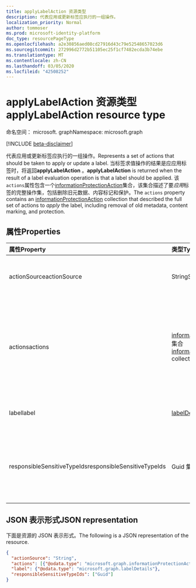 ```yaml
---
title: applyLabelAction 资源类型
description: 代表应用或更新标签应执行的一组操作。
localization_priority: Normal
author: tommoser
ms.prod: microsoft-identity-platform
doc_type: resourcePageType
ms.openlocfilehash: a2e30856aed08cd27916d43c79e52548657023d6
ms.sourcegitcommit: 272996d2772b51105ec25f1cf7482ecda3b74ebe
ms.translationtype: MT
ms.contentlocale: zh-CN
ms.lasthandoff: 03/05/2020
ms.locfileid: "42508252"
---
```

# <a name="applylabelaction-resource-type"></a><span data-ttu-id="55984-103">applyLabelAction 资源类型</span><span class="sxs-lookup"><span data-stu-id="55984-103">applyLabelAction resource type</span></span>

<span data-ttu-id="55984-104">命名空间： microsoft. graph</span><span class="sxs-lookup"><span data-stu-id="55984-104">Namespace: microsoft.graph</span></span>

[!INCLUDE [beta-disclaimer](../../includes/beta-disclaimer.md)]

<span data-ttu-id="55984-105">代表应用或更新标签应执行的一组操作。</span><span class="sxs-lookup"><span data-stu-id="55984-105">Represents a set of actions that should be taken to apply or update a label.</span></span> <span data-ttu-id="55984-106">当标签求值操作的结果是应应用标签时，将返回**applyLabelAction** 。</span><span class="sxs-lookup"><span data-stu-id="55984-106">**applyLabelAction** is returned when the result of a label evaluation operation is that a label should be applied.</span></span> <span data-ttu-id="55984-107">该`actions`属性包含一个[informationProtectionAction](informationProtectionaction.md)集合，该集合描述了要*应用*标签的完整操作集，包括删除旧元数据、内容标记和保护。</span><span class="sxs-lookup"><span data-stu-id="55984-107">The `actions` property contains an [informationProtectionAction](informationProtectionaction.md) collection that described the full set of actions to *apply* the label, including removal of old metadata, content marking, and protection.</span></span>

## <a name="properties"></a><span data-ttu-id="55984-108">属性</span><span class="sxs-lookup"><span data-stu-id="55984-108">Properties</span></span>

| <span data-ttu-id="55984-109">属性</span><span class="sxs-lookup"><span data-stu-id="55984-109">Property</span></span>                    | <span data-ttu-id="55984-110">类型</span><span class="sxs-lookup"><span data-stu-id="55984-110">Type</span></span>                                                                     | <span data-ttu-id="55984-111">说明</span><span class="sxs-lookup"><span data-stu-id="55984-111">Description</span></span>                                                                                                                                                                                       |
| :-------------------------- | :----------------------------------------------------------------------- | :------------------------------------------------------------------------------------------------------------------------------------------------------------------------------------------------ |
| <span data-ttu-id="55984-112">actionSource</span><span class="sxs-lookup"><span data-stu-id="55984-112">actionSource</span></span>                | <span data-ttu-id="55984-113">String</span><span class="sxs-lookup"><span data-stu-id="55984-113">String</span></span>                                                                   | <span data-ttu-id="55984-114">可能的值是：`manual`、`automatic`、`recommended`、`default`。</span><span class="sxs-lookup"><span data-stu-id="55984-114">Possible values are: `manual`, `automatic`, `recommended`, `default`.</span></span>                                                                                                                             |
| <span data-ttu-id="55984-115">actions</span><span class="sxs-lookup"><span data-stu-id="55984-115">actions</span></span>                     | <span data-ttu-id="55984-116">[informationProtectionAction](informationprotectionaction.md)集合</span><span class="sxs-lookup"><span data-stu-id="55984-116">[informationProtectionAction](informationprotectionaction.md) collection</span></span> | <span data-ttu-id="55984-117">使用应用程序标记文档应采取的特定操作的集合。</span><span class="sxs-lookup"><span data-stu-id="55984-117">The collection of specific actions that should be taken by the consuming application to label the document.</span></span> <span data-ttu-id="55984-118">有关完整列表，请参阅[informationProtectionAction](informationprotectionaction.md) 。</span><span class="sxs-lookup"><span data-stu-id="55984-118">See  [informationProtectionAction](informationprotectionaction.md) for the full list.</span></span> |
| <span data-ttu-id="55984-119">label</span><span class="sxs-lookup"><span data-stu-id="55984-119">label</span></span>                       | [<span data-ttu-id="55984-120">labelDetails</span><span class="sxs-lookup"><span data-stu-id="55984-120">labelDetails</span></span>](labeldetails.md)                                          | <span data-ttu-id="55984-121">描述要应用的标签的详细信息的对象。</span><span class="sxs-lookup"><span data-stu-id="55984-121">Object that describes the details of the label to apply.</span></span>                                                                                                                                          |
| <span data-ttu-id="55984-122">responsibleSensitiveTypeIds</span><span class="sxs-lookup"><span data-stu-id="55984-122">responsibleSensitiveTypeIds</span></span> | <span data-ttu-id="55984-123">Guid 集合</span><span class="sxs-lookup"><span data-stu-id="55984-123">Guid collection</span></span>                                                          | <span data-ttu-id="55984-124">如果标签是自动分类的结果，请提供将导致返回的标签的敏感信息类型 Guid 的列表。</span><span class="sxs-lookup"><span data-stu-id="55984-124">If the label was the result of an automatic classification, supply the list of sensitive info type GUIDs that resulted in the returned label.</span></span>                                         
## <a name="json-representation"></a><span data-ttu-id="55984-125">JSON 表示形式</span><span class="sxs-lookup"><span data-stu-id="55984-125">JSON representation</span></span>

<span data-ttu-id="55984-126">下面是资源的 JSON 表示形式。</span><span class="sxs-lookup"><span data-stu-id="55984-126">The following is a JSON representation of the resource.</span></span>

<!-- {
  "blockType": "resource",
  "optionalProperties": [

  ],
  "@odata.type": "microsoft.graph.applyLabelAction",
  "baseType": "microsoft.graph.informationProtectionAction"
}-->

```json
{
  "actionSource": "String",
  "actions": [{"@odata.type": "microsoft.graph.informationProtectionAction"}],
  "label": {"@odata.type": "microsoft.graph.labelDetails"},
  "responsibleSensitiveTypeIds": ["Guid"]
}
```

<!-- uuid: 16cd6b66-4b1a-43a1-adaf-3a886856ed98
2019-02-04 14:57:30 UTC -->
<!-- {
  "type": "#page.annotation",
  "description": "applyLabelAction resource",
  "keywords": "",
  "section": "documentation",
  "tocPath": ""
}-->